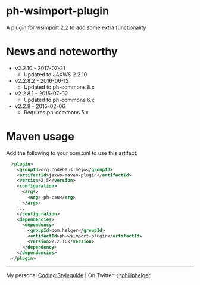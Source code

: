 # ph-wsimport-plugin
A plugin for wsimport 2.2 to add some extra functionality

# News and noteworthy
* v2.2.10 - 2017-07-21
  * Updated to JAXWS 2.2.10
* v2.2.8.2 - 2016-06-12
  * Updated to ph-commons 8.x
* v2.2.8.1 - 2015-07-02
  * Updated to ph-commons 6.x
* v2.2.8 - 2015-02-06
  * Requires ph-commons 5.x

# Maven usage
Add the following to your pom.xml to use this artifact:

```xml
  <plugin>
    <groupId>org.codehaus.mojo</groupId>
    <artifactId>jaxws-maven-plugin</artifactId>
    <version>2.5</version>
    <configuration>
      <args>
        <arg>-ph-csu</arg>
      </args>
    ...
    </configuration>
    <dependencies>
      <dependency>
        <groupId>com.helger</groupId>
        <artifactId>ph-wsimport-plugin</artifactId>
        <version>2.2.10</version>
      </dependency>
    </dependencies>
  </plugin>
```

---

My personal [Coding Styleguide](https://github.com/phax/meta/blob/master/CodeingStyleguide.md) |
On Twitter: <a href="https://twitter.com/philiphelger">@philiphelger</a>
